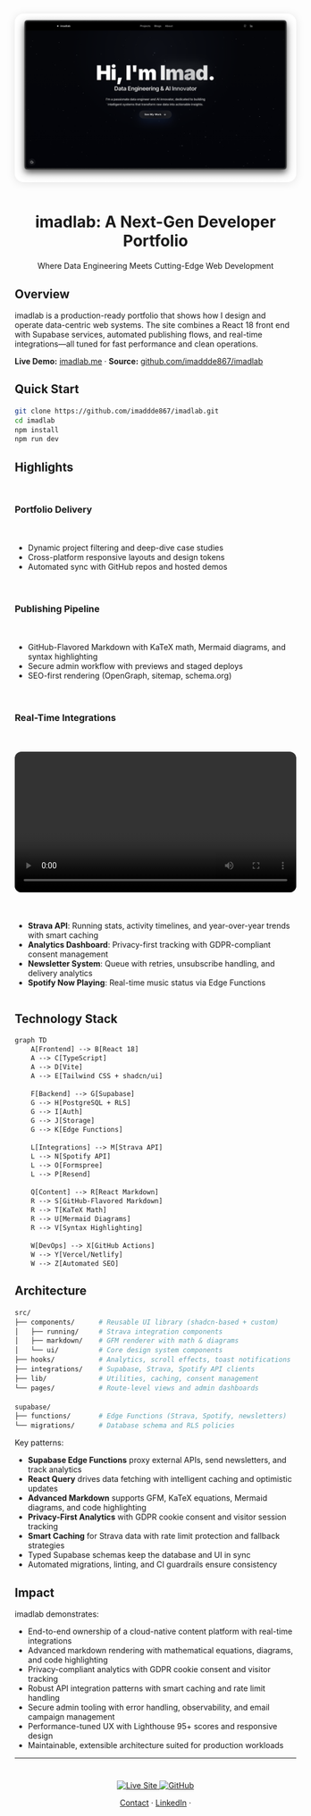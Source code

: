 <div align="center">
  <img src="https://raw.githubusercontent.com/imaddde867/imadlab/refs/heads/master/doc/Hero_section.png" alt="imadlab hero section screenshot" width="800" style="max-width:100%;border-radius:16px;box-shadow:0 2px 16px rgba(0,0,0,0.10);margin-bottom:12px;" />
  <h1>imadlab: A Next-Gen Developer Portfolio</h1>
  <p>Where Data Engineering Meets Cutting-Edge Web Development</p>
</div>

## Overview

imadlab is a production-ready portfolio that shows how I design and operate data-centric web systems. The site combines a React 18 front end with Supabase services, automated publishing flows, and real-time integrations—all tuned for fast performance and clean operations.

**Live Demo:** [imadlab.me](https://imadlab.me) · **Source:** [github.com/imaddde867/imadlab](https://github.com/imaddde867/imadlab)

## Quick Start

```bash
git clone https://github.com/imaddde867/imadlab.git
cd imadlab
npm install
npm run dev
```

## Highlights

<div style="display: grid; grid-template-columns: repeat(auto-fit, minmax(300px, 1fr)); gap: 20px; margin: 30px 0;">

### Portfolio Delivery
- Dynamic project filtering and deep-dive case studies
- Cross-platform responsive layouts and design tokens
- Automated sync with GitHub repos and hosted demos

### Publishing Pipeline
- GitHub-Flavored Markdown with KaTeX math, Mermaid diagrams, and syntax highlighting
- Secure admin workflow with previews and staged deploys
- SEO-first rendering (OpenGraph, sitemap, schema.org)

### Real-Time Integrations
<video src="https://raw.githubusercontent.com/imaddde867/imadlab/master/doc/admin_demo.mov" controls width="100%" style="border-radius:12px;"></video>

- **Strava API**: Running stats, activity timelines, and year-over-year trends with smart caching
- **Analytics Dashboard**: Privacy-first tracking with GDPR-compliant consent management
- **Newsletter System**: Queue with retries, unsubscribe handling, and delivery analytics
- **Spotify Now Playing**: Real-time music status via Edge Functions
</div>

## Technology Stack

```mermaid
graph TD
    A[Frontend] --> B[React 18]
    A --> C[TypeScript]
    A --> D[Vite]
    A --> E[Tailwind CSS + shadcn/ui]
    
    F[Backend] --> G[Supabase]
    G --> H[PostgreSQL + RLS]
    G --> I[Auth]
    G --> J[Storage]
    G --> K[Edge Functions]
    
    L[Integrations] --> M[Strava API]
    L --> N[Spotify API]
    L --> O[Formspree]
    L --> P[Resend]
    
    Q[Content] --> R[React Markdown]
    R --> S[GitHub-Flavored Markdown]
    R --> T[KaTeX Math]
    R --> U[Mermaid Diagrams]
    R --> V[Syntax Highlighting]
    
    W[DevOps] --> X[GitHub Actions]
    W --> Y[Vercel/Netlify]
    W --> Z[Automated SEO]
```

## Architecture

```bash
src/
├── components/      # Reusable UI library (shadcn-based + custom)
│   ├── running/     # Strava integration components
│   ├── markdown/    # GFM renderer with math & diagrams
│   └── ui/          # Core design system components
├── hooks/           # Analytics, scroll effects, toast notifications
├── integrations/    # Supabase, Strava, Spotify API clients
├── lib/             # Utilities, caching, consent management
└── pages/           # Route-level views and admin dashboards

supabase/
├── functions/       # Edge Functions (Strava, Spotify, newsletters)
└── migrations/      # Database schema and RLS policies
```

Key patterns:

- **Supabase Edge Functions** proxy external APIs, send newsletters, and track analytics
- **React Query** drives data fetching with intelligent caching and optimistic updates
- **Advanced Markdown** supports GFM, KaTeX equations, Mermaid diagrams, and code highlighting
- **Privacy-First Analytics** with GDPR cookie consent and visitor session tracking
- **Smart Caching** for Strava data with rate limit protection and fallback strategies
- Typed Supabase schemas keep the database and UI in sync
- Automated migrations, linting, and CI guardrails ensure consistency

## Impact

imadlab demonstrates:

- End-to-end ownership of a cloud-native content platform with real-time integrations
- Advanced markdown rendering with mathematical equations, diagrams, and code highlighting
- Privacy-compliant analytics with GDPR cookie consent and visitor tracking
- Robust API integration patterns with smart caching and rate limit handling
- Secure admin tooling with error handling, observability, and email campaign management
- Performance-tuned UX with Lighthouse 95+ scores and responsive design
- Maintainable, extensible architecture suited for production workloads

---

<div align="center" style="margin-top: 40px;">
  <a href="https://imadlab.me">
    <img src="https://img.shields.io/badge/Visit_Live_Site-000000?style=for-the-badge&logo=vercel&logoColor=white" alt="Live Site">
  </a>
  <a href="https://github.com/imaddde867/imadlab">
    <img src="https://img.shields.io/badge/View_Source_Code-181717?style=for-the-badge&logo=github&logoColor=white" alt="GitHub">
  </a>
</div>

<p align="center">
  <a href="https://imadlab.me#contact">Contact</a> ·
  <a href="https://www.linkedin.com/in/imad-eddine-elmouss/">LinkedIn</a> ·
</p>
